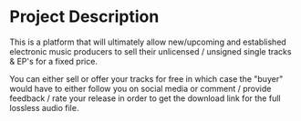 # Project Description

This is a platform that will ultimately allow new/upcoming and established electronic music producers
to sell their unlicensed / unsigned single tracks & EP's for a fixed price.

You can either sell or offer your tracks for free in which case the "buyer" would have to either follow you on social media or
comment / provide feedback / rate your release in order to get the download link for the full lossless audio file.



